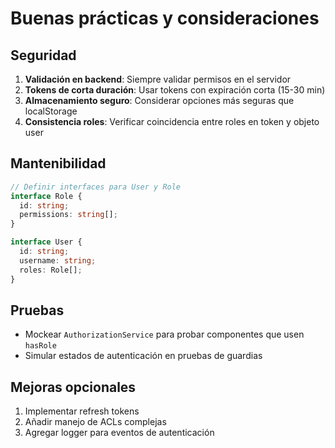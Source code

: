 # Buenas prácticas y consideraciones

## Seguridad
1. **Validación en backend**: Siempre validar permisos en el servidor
2. **Tokens de corta duración**: Usar tokens con expiración corta (15-30 min)
3. **Almacenamiento seguro**: Considerar opciones más seguras que localStorage
4. **Consistencia roles**: Verificar coincidencia entre roles en token y objeto user

## Mantenibilidad
```typescript
// Definir interfaces para User y Role
interface Role {
  id: string;
  permissions: string[];
}

interface User {
  id: string;
  username: string;
  roles: Role[];
}
```

## Pruebas
- Mockear `AuthorizationService` para probar componentes que usen `hasRole`
- Simular estados de autenticación en pruebas de guardias

## Mejoras opcionales
1. Implementar refresh tokens
2. Añadir manejo de ACLs complejas
3. Agregar logger para eventos de autenticación
